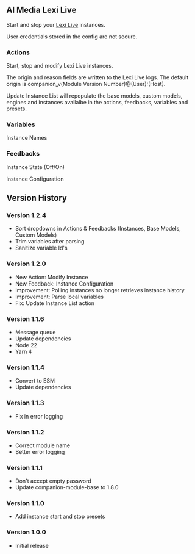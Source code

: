 ## AI Media Lexi Live

Start and stop your [Lexi Live](https://www.ai-media.tv/our-products/lexi-ai-powered-captioning-tool-kit/lexi-asr/) instances.

User credentials stored in the config are not secure.

### Actions

Start, stop and modify Lexi Live instances.

The origin and reason fields are written to the Lexi Live logs. The default origin is companion_v(Module Version Number)@(User):(Host).

Update Instance List will repopulate the base models, custom models, engines and instances availalbe in the actions, feedbacks, variables and presets.

### Variables

Instance Names

### Feedbacks

Instance State (Off/On)

Instance Configuration

## Version History

### Version 1.2.4
- Sort dropdowns in Actions & Feedbacks (Instances, Base Models, Custom Models)
- Trim variables after parsing
- Sanitize variable Id's

### Version 1.2.0
- New Action: Modify Instance
- New Feedback: Instance Configuration
- Improvement: Polling instances no longer retrieves instance history
- Improvement: Parse local variables
- Fix: Update Instance List action

### Version 1.1.6

- Message queue
- Update dependencies
- Node 22
- Yarn 4

### Version 1.1.4

- Convert to ESM
- Update dependencies

### Version 1.1.3

- Fix in error logging

### Version 1.1.2

- Correct module name
- Better error logging

### Version 1.1.1

- Don't accept empty password
- Update companion-module-base to 1.8.0

### Version 1.1.0

- Add instance start and stop presets

### Version 1.0.0

- Initial release
